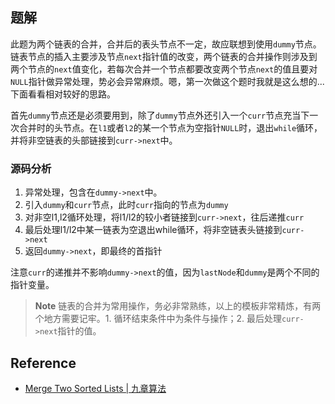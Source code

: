 ## 题解

此题为两个链表的合并，合并后的表头节点不一定，故应联想到使用`dummy`节点。链表节点的插入主要涉及节点`next`指针值的改变，两个链表的合并操作则涉及到两个节点的`next`值变化，若每次合并一个节点都要改变两个节点`next`的值且要对`NULL`指针做异常处理，势必会异常麻烦。嗯，第一次做这个题时我就是这么想的... 下面看看相对较好的思路。

首先`dummy`节点还是必须要用到，除了`dummy`节点外还引入一个`curr`节点充当下一次合并时的头节点。在`l1`或者`l2`的某一个节点为空指针`NULL`时，退出`while`循环，并将非空链表的头部链接到`curr->next`中。  

### 源码分析

1. 异常处理，包含在`dummy->next`中。
2. 引入`dummy`和`curr`节点，此时`curr`指向的节点为`dummy`
3. 对非空l1,l2循环处理，将l1/l2的较小者链接到`curr->next`，往后递推`curr`
4. 最后处理l1/l2中某一链表为空退出while循环，将非空链表头链接到`curr->next`
5. 返回`dummy->next`，即最终的首指针

注意`curr`的递推并不影响`dummy->next`的值，因为`lastNode`和`dummy`是两个不同的指针变量。

> **Note** 链表的合并为常用操作，务必非常熟练，以上的模板非常精炼，有两个地方需要记牢。1. 循环结束条件中为条件与操作；2. 最后处理`curr->next`指针的值。  

## Reference

- [Merge Two Sorted Lists | 九章算法](http://www.jiuzhang.com/solutions/merge-two-sorted-lists/)
